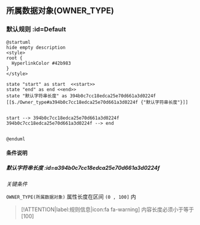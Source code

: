 ## 所属数据对象(OWNER_TYPE) <!-- {docsify-ignore-all} -->

   

### 默认规则 :id=Default

```plantuml
@startuml
hide empty description
<style>
root {
  HyperlinkColor #42b983
}
</style>

state "start" as start  <<start>>
state "end" as end <<end>>
state "默认字符串长度" as 394b0c7cc18edca25e70d661a3d0224f [[$./Owner_type#a394b0c7cc18edca25e70d661a3d0224f {"默认字符串长度"}]]


start --> 394b0c7cc18edca25e70d661a3d0224f 
394b0c7cc18edca25e70d661a3d0224f --> end 


@enduml
```

#### 条件说明

##### 默认字符串长度 :id=a394b0c7cc18edca25e70d661a3d0224f


*关键条件*


`OWNER_TYPE(所属数据对象)` 属性长度在区间 `(0 , 100]` 内

> [!ATTENTION|label:规则信息|icon:fa fa-warning]
> 内容长度必须小于等于[100]







